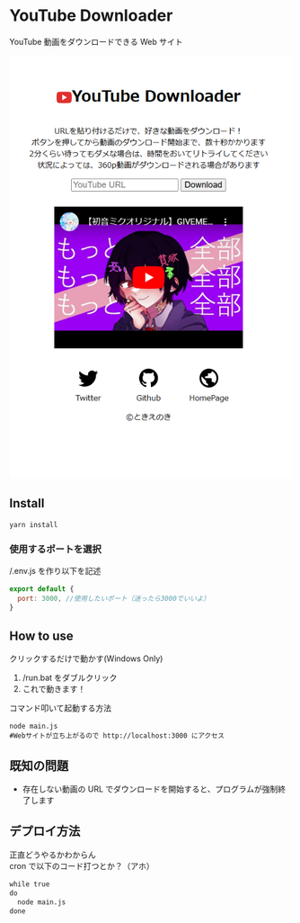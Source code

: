 # YouTube Downloader

YouTube 動画をダウンロードできる Web サイト

![Screenshot](./screenshot.png)

## Install

```shell
yarn install
```

### 使用するポートを選択

/.env.js を作り以下を記述

```js
export default {
  port: 3000, //使用したいポート（迷ったら3000でいいよ）
}
```

## How to use

クリックするだけで動かす(Windows Only)

1. /run.bat をダブルクリック
2. これで動きます！

コマンド叩いて起動する方法

```shell
node main.js
#Webサイトが立ち上がるので http://localhost:3000 にアクセス
```

## 既知の問題

- 存在しない動画の URL でダウンロードを開始すると、プログラムが強制終了します

## デプロイ方法

正直どうやるかわからん  
cron で以下のコード打つとか？（アホ）

```shell
while true
do
  node main.js
done
```
